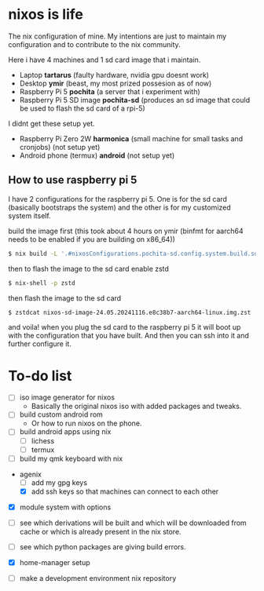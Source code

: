 # nixos is life
The nix configuration of mine. My intentions are just to maintain my configuration and to contribute to the nix community.

Here i have 4 machines and 1 sd card image that i maintain.
- Laptop **tartarus** (faulty hardware, nvidia gpu doesnt work)
- Desktop **ymir** (beast, my most prized possesion as of now)
- Raspberry Pi 5 **pochita** (a server that i experiment with)
- Raspberry Pi 5 SD image **pochita-sd** (produces an sd image that could be used to flash the sd card of a rpi-5)

I didnt get these setup yet.
- Raspberry Pi Zero 2W **harmonica** (small machine for small tasks and cronjobs) (not setup yet)
- Android phone (termux) **android** (not setup yet)

## How to use raspberry pi 5

I have 2 configurations for the raspberry pi 5. One is for the sd card (basically bootstraps the system) and the other is for my customized system itself.

build the image first (this took about 4 hours on ymir (binfmt for aarch64 needs to be enabled if you are building on x86_64))
```sh
$ nix build -L '.#nixosConfigurations.pochita-sd.config.system.build.sdImage'
```

then to flash the image to the sd card enable zstd
```sh
$ nix-shell -p zstd
```

then flash the image to the sd card
```sh
$ zstdcat nixos-sd-image-24.05.20241116.e8c38b7-aarch64-linux.img.zst | dd of=/dev/sda status=progress
```

and voila! when you plug the sd card to the raspberry pi 5 it will boot up with the configuration that you have built. And then you can ssh into it and further configure it.


# To-do list

- [ ] iso image generator for nixos
    - Basically the original nixos iso with added packages and tweaks.
- [ ] build custom android rom
    - Or how to run nixos on the phone.
- [ ] build android apps using nix
    - [ ] lichess
    - [ ] termux
- [ ] build my qmk keyboard with nix
- agenix
    - [ ] add my gpg keys
    - [x] add ssh keys so that machines can connect to each other
- [x] module system with options
- [ ] see which derivations will be built and which will be downloaded from cache or which is already present in the nix store.
- [ ] see which python packages are giving build errors.
- [x] home-manager setup
- [ ] make a development environment nix repository

